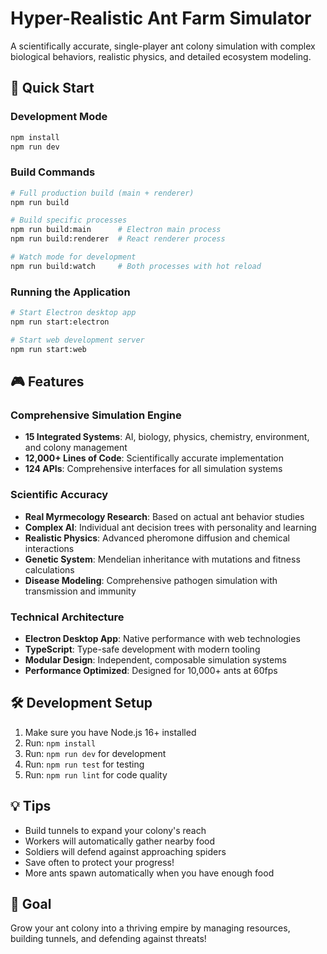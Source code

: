 # Hyper-Realistic Ant Farm Simulator

A scientifically accurate, single-player ant colony simulation with complex biological behaviors, realistic physics, and detailed ecosystem modeling.

## 🚀 Quick Start

### Development Mode
```bash
npm install
npm run dev
```

### Build Commands
```bash
# Full production build (main + renderer)
npm run build

# Build specific processes
npm run build:main      # Electron main process
npm run build:renderer  # React renderer process

# Watch mode for development
npm run build:watch     # Both processes with hot reload
```

### Running the Application
```bash
# Start Electron desktop app
npm run start:electron

# Start web development server
npm run start:web
```

## 🎮 Features

### Comprehensive Simulation Engine
- **15 Integrated Systems**: AI, biology, physics, chemistry, environment, and colony management
- **12,000+ Lines of Code**: Scientifically accurate implementation
- **124 APIs**: Comprehensive interfaces for all simulation systems

### Scientific Accuracy
- **Real Myrmecology Research**: Based on actual ant behavior studies
- **Complex AI**: Individual ant decision trees with personality and learning
- **Realistic Physics**: Advanced pheromone diffusion and chemical interactions
- **Genetic System**: Mendelian inheritance with mutations and fitness calculations
- **Disease Modeling**: Comprehensive pathogen simulation with transmission and immunity

### Technical Architecture
- **Electron Desktop App**: Native performance with web technologies
- **TypeScript**: Type-safe development with modern tooling
- **Modular Design**: Independent, composable simulation systems
- **Performance Optimized**: Designed for 10,000+ ants at 60fps

## 🛠️ Development Setup

1. Make sure you have Node.js 16+ installed
2. Run: `npm install`
3. Run: `npm run dev` for development
4. Run: `npm run test` for testing
5. Run: `npm run lint` for code quality

## 💡 Tips

- Build tunnels to expand your colony's reach
- Workers will automatically gather nearby food
- Soldiers will defend against approaching spiders
- Save often to protect your progress!
- More ants spawn automatically when you have enough food

## 🎯 Goal

Grow your ant colony into a thriving empire by managing resources, building tunnels, and defending against threats!
